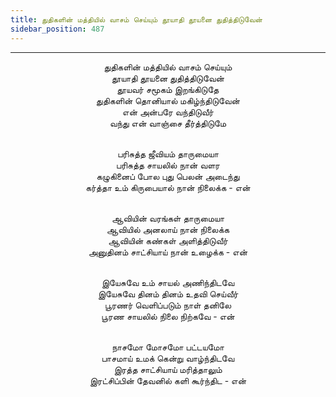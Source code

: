 ```yaml
---
title: துதிகளின் மத்தியில் வாசம் செய்யும் தூயாதி தூயனை துதித்திடுவேன்
sidebar_position: 487
---
```


---
<center>
துதிகளின் மத்தியில் வாசம் செய்யும்<br/>
தூயாதி தூயனை துதித்திடுவேன்<br/>
தூயவர் சமூகம் இறங்கிடுதே<br/>
துதிகளின் தொனியால் மகிழ்ந்திடுவேன்<br/>
என் அன்பரே வந்திடுவீர்<br/>
வந்து என் வாஞ்சை தீர்த்திடுமே<br/><br/>

பரிசுத்த ஜீவியம் தாருமையா<br/>
பரிசுத்த சாயலில் நான் வளர<br/>
கழுகினைப் போல புது பெலன் அடைந்து<br/>
கர்த்தா உம் கிருபையால் நான் நிலைக்க    - என்<br/><br/>

ஆவியின் வரங்கள் தாருமையா<br/>
ஆவியில் அனலாய் நான் நிலைக்க<br/>
ஆவியின் கண்கள் அளித்திடுவீர்<br/>
அனுதினம் சாட்சியாய் நான் உழைக்க        - என்<br/><br/>

இயேசுவே உம் சாயல் அணிந்திடவே<br/>
இயேசுவே தினம் தினம் உதவி செய்வீர்<br/>
பூரணர் வெளிப்படும் நாள் தனிலே<br/>
பூரண சாயலில் நிலை நிற்கவே            - என்<br/><br/>

நாசமோ மோசமோ பட்டயமோ<br/>
பாசமாய் உமக் கென்று வாழ்ந்திடவே<br/>
இரத்த சாட்சியாய் மரித்தாலும்<br/>
இரட்சிப்பின் தேவனில் களி கூர்ந்திட        - என்
</center>